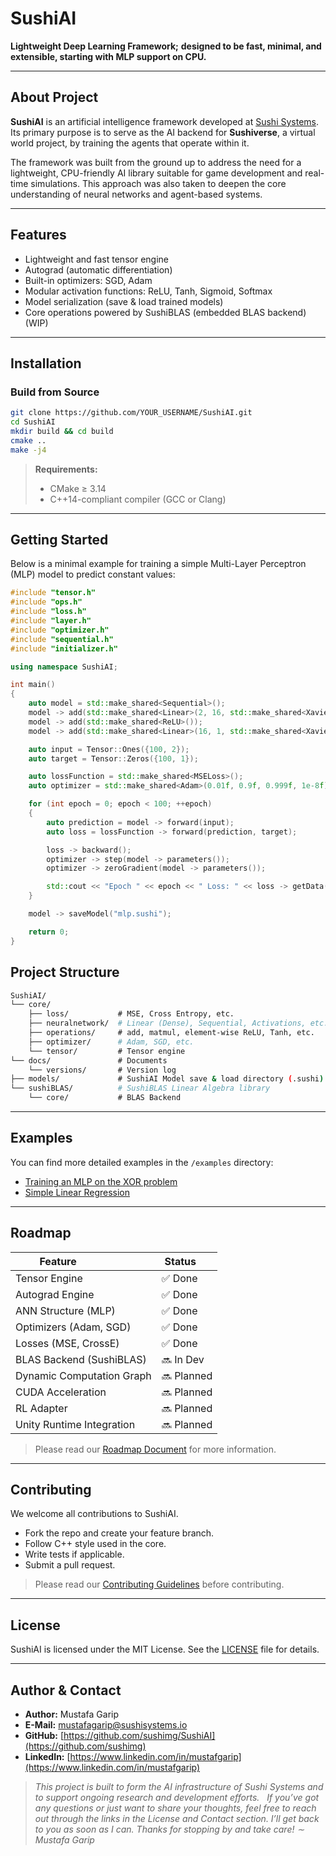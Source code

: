 # SushiAI

**Lightweight Deep Learning Framework;** **designed to be fast, minimal, and extensible, starting with MLP support on CPU.**

---

## About Project

**SushiAI** is an artificial intelligence framework developed at [Sushi Systems](https://www.sushisystems.io). Its primary purpose is to serve as the AI backend for **Sushiverse**, a virtual world project, by training the agents that operate within it.

The framework was built from the ground up to address the need for a lightweight, CPU-friendly AI library suitable for game development and real-time simulations. This approach was also taken to deepen the core understanding of neural networks and agent-based systems.

---

## Features

- Lightweight and fast tensor engine
- Autograd (automatic differentiation)
- Built-in optimizers: SGD, Adam
- Modular activation functions: ReLU, Tanh, Sigmoid, Softmax
- Model serialization (save & load trained models)
- Core operations powered by SushiBLAS (embedded BLAS backend) (WIP)

---

## Installation

### Build from Source

```bash
git clone https://github.com/YOUR_USERNAME/SushiAI.git
cd SushiAI
mkdir build && cd build
cmake ..
make -j4
```

> **Requirements:**
> - CMake ≥ 3.14
> - C++14-compliant compiler (GCC or Clang)

---

## Getting Started

Below is a minimal example for training a simple Multi-Layer Perceptron (MLP) model to predict constant values:

```cpp
#include "tensor.h"
#include "ops.h"
#include "loss.h"
#include "layer.h"
#include "optimizer.h"
#include "sequential.h"
#include "initializer.h"

using namespace SushiAI;

int main() 
{
    auto model = std::make_shared<Sequential>();
    model -> add(std::make_shared<Linear>(2, 16, std::make_shared<XavierUniform>(), std::make_shared<XavierUniform>()));
    model -> add(std::make_shared<ReLU>());
    model -> add(std::make_shared<Linear>(16, 1, std::make_shared<XavierUniform>(), std::make_shared<XavierUniform>()));

    auto input = Tensor::Ones({100, 2});
    auto target = Tensor::Zeros({100, 1});

    auto lossFunction = std::make_shared<MSELoss>();
    auto optimizer = std::make_shared<Adam>(0.01f, 0.9f, 0.999f, 1e-8f);

    for (int epoch = 0; epoch < 100; ++epoch)
    {
        auto prediction = model -> forward(input);
        auto loss = lossFunction -> forward(prediction, target);

        loss -> backward();
        optimizer -> step(model -> parameters());
        optimizer -> zeroGradient(model -> parameters());

        std::cout << "Epoch " << epoch << " Loss: " << loss -> getData()[0] << std::endl;
    }

    model -> saveModel("mlp.sushi");

    return 0;
}
```

## Project Structure

```bash
SushiAI/
└── core/ 
    ├── loss/           # MSE, Cross Entropy, etc.
    ├── neuralnetwork/  # Linear (Dense), Sequential, Activations, etc.
    ├── operations/     # add, matmul, element-wise ReLU, Tanh, etc.
    ├── optimizer/      # Adam, SGD, etc.
    └── tensor/         # Tensor engine
└── docs/               # Documents
    └── versions/       # Version log
├── models/             # SushiAI Model save & load directory (.sushi)
└── sushiBLAS/          # SushiBLAS Linear Algebra library
    └── core/           # BLAS Backend
```

---

## Examples

You can find more detailed examples in the `/examples` directory:
- [Training an MLP on the XOR problem](examples/mlp_xor.cpp)
- [Simple Linear Regression](examples/simple_regression.cpp)

---

## Roadmap

| Feature                   | Status     |
| ------------------------- | ---------- |
| Tensor Engine             | ✅ Done    |
| Autograd Engine           | ✅ Done    |
| ANN Structure (MLP)       | ✅ Done    |
| Optimizers (Adam, SGD)    | ✅ Done    |
| Losses (MSE, CrossE)      | ✅ Done    |
| BLAS Backend (SushiBLAS)  | 🔜 In Dev  |
| Dynamic Computation Graph | 🔜 Planned |
| CUDA Acceleration         | 🔜 Planned |
| RL Adapter                | 🔜 Planned |
| Unity Runtime Integration | 🔜 Planned |

> Please read our [Roadmap Document](ROADMAP.md) for more information.

---

## Contributing

We welcome all contributions to SushiAI.

- Fork the repo and create your feature branch.
- Follow C++ style used in the core.
- Write tests if applicable.
- Submit a pull request.

> Please read our [Contributing Guidelines](CONTRIBUTING.md) before contributing.

---

## License

SushiAI is licensed under the MIT License. See the [LICENSE](LICENSE) file for details.

---

## Author & Contact

* **Author:** Mustafa Garip
* **E-Mail:** [mustafagarip@sushisystems.io](mailto:mustafagarip@sushisystems.io)
* **GitHub:** [https://github.com/sushimg/SushiAI](https://github.com/sushimg)
* **LinkedIn:** [https://www.linkedin.com/in/mustafgarip](https://www.linkedin.com/in/mustafgarip)

>*This project is built to form the AI infrastructure of Sushi Systems and to support ongoing research and development efforts.*  
>*If you’ve got any questions or just want to share your thoughts, feel free to reach out through the links in the License and Contact section. I’ll get back to you as soon as I can. Thanks for stopping by and take care! ∼ Mustafa Garip*
